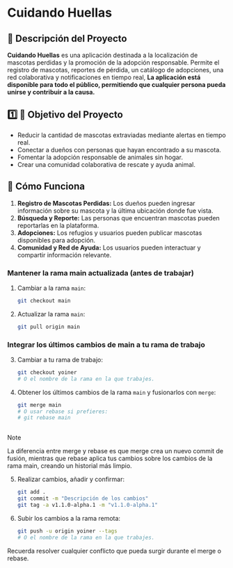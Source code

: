 # Cuidando Huellas

## 🐾 Descripción del Proyecto

**Cuidando Huellas** es una aplicación destinada a la localización de mascotas perdidas y la promoción de la adopción responsable. Permite el registro de mascotas, reportes de pérdida, un catálogo de adopciones, una red colaborativa y notificaciones en tiempo real, **La aplicación está disponible para todo el público, permitiendo que cualquier persona pueda unirse y contribuir a la causa.**
 
## 1️⃣ 🚀 Objetivo del Proyecto

- Reducir la cantidad de mascotas extraviadas mediante alertas en tiempo real.  
- Conectar a dueños con personas que hayan encontrado a su mascota.  
- Fomentar la adopción responsable de animales sin hogar.  
- Crear una comunidad colaborativa de rescate y ayuda animal.

## 🚀 Cómo Funciona

1. **Registro de Mascotas Perdidas:** Los dueños pueden ingresar información sobre su mascota y la última ubicación donde fue vista.    
2. **Búsqueda y Reporte:** Las personas que encuentran mascotas pueden reportarlas en la plataforma.  
3. **Adopciones:** Los refugios y usuarios pueden publicar mascotas disponibles para adopción.  
4. **Comunidad y Red de Ayuda:** Los usuarios pueden interactuar y compartir información relevante. 




### Mantener la rama main actualizada (antes de trabajar)

1. Cambiar a la rama `main`:
   ```bash
   git checkout main
   ```

2. Actualizar la rama `main`:
   ```bash
   git pull origin main
   ```

### Integrar los últimos cambios de main a tu rama de trabajo

3. Cambiar a tu rama de trabajo:
   ```bash
   git checkout yoiner
   # O el nombre de la rama en la que trabajes.
   ```

4. Obtener los últimos cambios de la rama `main` y fusionarlos con `merge`:
   ```bash
   git merge main
   # O usar rebase si prefieres:
   # git rebase main
  
  >[!NOTE]
  >La diferencia entre merge y rebase es que merge crea un nuevo commit de fusión, mientras que rebase aplica tus cambios sobre los cambios de la rama main, creando un historial más limpio.


5. Realizar cambios, añadir y confirmar:
   ```bash
   git add .
   git commit -m "Descripción de los cambios"
   git tag -a v1.1.0-alpha.1 -m "v1.1.0-alpha.1"
   ```

6. Subir los cambios a la rama remota:
   ```bash
   git push -u origin yoiner --tags
   # O el nombre de la rama en la que trabajes.
   ```
Recuerda resolver cualquier conflicto que pueda surgir durante el merge o rebase.